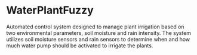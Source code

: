 # WaterPlantFuzzy
Automated control system designed to manage plant irrigation based on two environmental parameters, soil moisture and rain intensity. The system utilizes soil moisture sensors and rain sensors to determine when and how much water pump should be activated to irrigate the plants.
